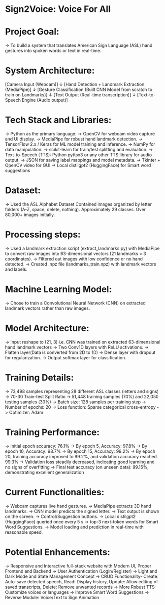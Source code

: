# Sign2Voice: Voice For All


# Project Goal:
-> To build a system that translates American Sign Language (ASL) hand gestures into spoken words or text in real-time.


# System Architecture:
[Camera Input (Webcam)]
        ↓
[Hand Detection + Landmark Extraction (MediaPipe)]
        ↓
[Gesture Classification (Built CNN Model from scratch to train on Landmarks)]
        ↓
[Text Output (Real-time transcription)]
        ↓
[Text-to-Speech Engine (Audio output)]


# Tech Stack and Libraries:
-> Python as the primary language.
-> OpenCV for webcam video capture and UI display.
-> MediaPipe for robust hand landmark detection.
-> TensorFlow 2.x / Keras for ML model training and inference.
-> NumPy for data manipulation.
-> scikit-learn for train/test splitting and evaluation.
-> Text-to-Speech (TTS): Python pyttsx3 or any other TTS library for audio output.
-> JSON for saving label mappings and model metadata.
-> Tkinter + OpenCV video for GUI
-> Local distilgpt2 (HuggingFace) for Smart word suggestions


# Dataset:
-> Used the ASL Alphabet Dataset
            Contained images organized by letter folders (A-Z, space, delete, nothing).
            Approximately 29 classes.
            Over 80,000+ images initially.


# Processing steps:
-> Used a landmark extraction script (extract_landmarks.py) with MediaPipe to convert raw images into 63-dimensional vectors (21 landmarks × 3 coordinates).
-> Filtered out images with low confidence or no hand detected.
-> Created .npz file (landmarks_train.npz) with landmark vectors and labels.


# Machine Learning Model:
-> Chose to train a Convolutional Neural Network (CNN) on extracted landmark vectors rather than raw images.


# Model Architecture:
-> Input reshape to (21, 3) i.e. CNN was trained on extracted 63-dimensional hand landmark vectors
-> Two Conv1D layers with ReLU activations.
-> Flatten layer(Data is converted from 2D to 1D)
-> Dense layer with dropout for regularization.
-> Output softmax layer for classification.


# Training Details:
-> 73,498 samples representing 28 different ASL classes (letters and signs)
-> 70-30 Train-test Split Ratio -> 51,448 training samples (70%) and 22,050 testing samples (30%)
-> Batch size: 128 samples per training step
-> Number of epochs: 20
-> Loss function: Sparse categorical cross-entropy
-> Optimizer: Adam


# Training Performance:
-> Initial epoch accuracy: 76.1% 
-> By epoch 5, Accuracy: 97.8%
-> By epoch 10, Accuracy: 98.7%
-> By epoch 15, Accuracy: 99.2%
-> By epoch 20, training accuracy improved to 99.2%, and validation accuracy reached 99.3%
-> Validation loss steadily decreased, indicating good learning and no signs of overfitting
-> Final test accuracy (on unseen data): 99.15%, demonstrating excellent generalization


# Current Functionalities: 
-> Webcam captures live hand gestures.
-> MediaPipe extracts 3D hand landmarks.
-> CNN model predicts the signed letter.
-> Text output is shown on the screen.
-> Control/Suggestion buttons.
-> Local distilgpt2 (HuggingFace) queried once every 5 s → top-3 next-token words for Smart Word Suggestions.
-> Model loading and prediction in real-time with reasonable speed.


# Potential Enhancements:
-> Responsive and Interactive full-stack website with Modern UI, Proper Frontend and Backend
-> User Authentication (Login/Register)
-> Light and Dark Mode and State Management Concept
-> CRUD Functionality- 
    Create: Auto-save detected speech, 
    Read: Display history, 
    Update: Allow editing of saved transcripts, 
    Delete: Remove unwanted records
-> More Robust TTS- Customize voices or languages
-> Improve Smart Word Suggestions
-> Reverse Module: Voice/Text to Sign Animation 
